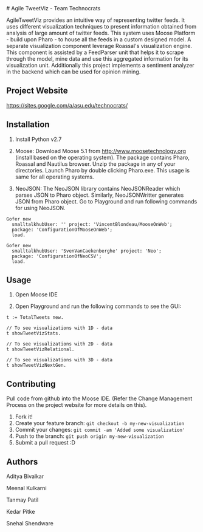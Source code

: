 <snippet>
  <content>
# Agile TweetViz - Team Technocrats

AgileTweetViz provides an intuitive way of representing twitter feeds. It uses different visualization techniques to present information obtained from analysis of large amount of twitter feeds. This system uses Moose Platform - build upon Pharo - to house all the feeds in a custom designed model. A separate visualization component leverage Roassal's visualization engine. This component is assisted by a FeedParser unit that helps it to scrape through the model, mine data  and use this aggregated information for its visualization unit. Additionally this project implements a sentiment analyzer in the backend which can be used for opinion mining.

## Project Website
https://sites.google.com/a/asu.edu/technocrats/


## Installation

1. Install Python v2.7

2. Moose:
Download Moose 5.1 from http://www.moosetechnology.org (install based on the operating system). The package contains Pharo, Roassal and Nautilus browser. Unzip the package in any of your directories. Launch Pharo by double clicking Pharo.exe. This usage is same for all operating systems.

3. NeoJSON:
The NeoJSON library contains NeoJSONReader which parses JSON to Pharo object. Similarly, NeoJSONWritter generates JSON from Pharo object. Go to Playground and run following commands for using NeoJSON.
```
Gofer new
  smalltalkhubUser: '' project: 'VincentBlondeau/MooseOnWeb';
  package: 'ConfigurationOfMooseOnWeb';
  load.

Gofer new
  smalltalkhubUser: 'SvenVanCaekenberghe' project: 'Neo';
  package: 'ConfigurationOfNeoCSV';
  load.
```

## Usage
1. Open Moose IDE

2. Open Playground and run the following commands to see the GUI:
```
t := TotalTweets new.

// To see visualizations with 1D - data
t showTweetVizStats.

// To see visualizations with 2D - data
t showTweetVizRelational.

// To see visualizations with 3D - data
t showTweetVizNextGen.

```


## Contributing

Pull code from github into the Moose IDE. (Refer the Change Management Process on the project website for more details on this).

1. Fork it!
2. Create your feature branch: `git checkout -b my-new-visualization`
3. Commit your changes: `git commit -am 'Added some visualization'`
4. Push to the branch: `git push origin my-new-visualization`
5. Submit a pull request :D

## Authors

Aditya Bivalkar

Meenal Kulkarni

Tanmay Patil

Kedar Pitke

Snehal Shendware


</content>
</snippet>
